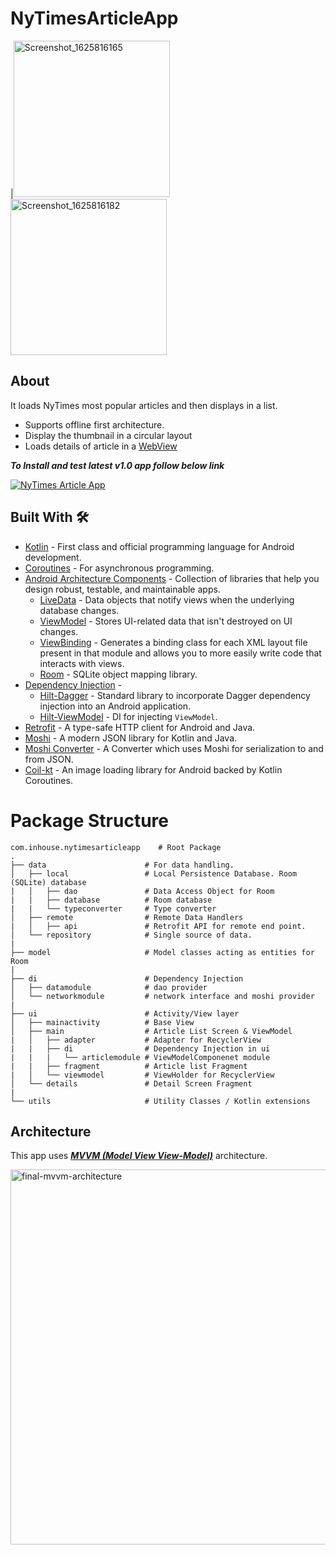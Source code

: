 # NyTimesArticleApp

|<img width="250" alt="Screenshot_1625816165" src="https://user-images.githubusercontent.com/5355440/125041738-25501700-e0aa-11eb-81b7-6fb4f322075c.png">
<img width="250" alt="Screenshot_1625816182" src="https://user-images.githubusercontent.com/5355440/125041754-2a14cb00-e0aa-11eb-949e-9dc4721d74aa.png">

## About
It loads NyTimes most popular articles and then displays in a list.
- Supports offline first architecture. 
- Display the thumbnail in a circular layout
- Loads details of article in a [WebView](https://developer.android.com/guide/webapps/webview)

***To Install and test latest v1.0 app follow below link***

[![NyTimes Article App](https://img.shields.io/badge/V1.0-Article%20App-green)](https://github.com/roymithun/NyTimesArticleApp/releases/download/v1.0/app-release.apk)

## Built With 🛠
- [Kotlin](https://kotlinlang.org/) - First class and official programming language for Android development.
- [Coroutines](https://kotlinlang.org/docs/reference/coroutines-overview.html) - For asynchronous programming.
- [Android Architecture Components](https://developer.android.com/topic/libraries/architecture) - Collection of libraries that help you design robust, testable, and maintainable apps.
  - [LiveData](https://developer.android.com/topic/libraries/architecture/livedata) - Data objects that notify views when the underlying database changes.
  - [ViewModel](https://developer.android.com/topic/libraries/architecture/viewmodel) - Stores UI-related data that isn't destroyed on UI changes. 
  - [ViewBinding](https://developer.android.com/topic/libraries/view-binding) - Generates a binding class for each XML layout file present in that module and allows you to more easily write code that interacts with views.
  - [Room](https://developer.android.com/topic/libraries/architecture/room) - SQLite object mapping library.
- [Dependency Injection](https://developer.android.com/training/dependency-injection) -
  - [Hilt-Dagger](https://dagger.dev/hilt/) - Standard library to incorporate Dagger dependency injection into an Android application.
  - [Hilt-ViewModel](https://developer.android.com/training/dependency-injection/hilt-jetpack) - DI for injecting `ViewModel`.
- [Retrofit](https://square.github.io/retrofit/) - A type-safe HTTP client for Android and Java.
- [Moshi](https://github.com/square/moshi) - A modern JSON library for Kotlin and Java.
- [Moshi Converter](https://github.com/square/retrofit/tree/master/retrofit-converters/moshi) - A Converter which uses Moshi for serialization to and from JSON.
- [Coil-kt](https://coil-kt.github.io/coil/) - An image loading library for Android backed by Kotlin Coroutines.

# Package Structure
    
    com.inhouse.nytimesarticleapp    # Root Package
    .
    ├── data                      # For data handling.
    │   ├── local                 # Local Persistence Database. Room (SQLite) database
    |   │   ├── dao               # Data Access Object for Room   
    |   |   ├── database          # Room database
    |   |   └── typeconverter     # Type converter
    │   ├── remote                # Remote Data Handlers     
    |   │   ├── api               # Retrofit API for remote end point.
    │   └── repository            # Single source of data.
    |
    ├── model                     # Model classes acting as entities for Room
    |
    ├── di                        # Dependency Injection             
    │   ├── datamodule            # dao provider
    │   └── networkmodule         # network interface and moshi provider       
    |
    ├── ui                        # Activity/View layer
    │   ├── mainactivity          # Base View
    │   ├── main                  # Article List Screen & ViewModel
    |   │   ├── adapter           # Adapter for RecyclerView
    |   |   ├── di                # Dependency Injection in ui
    |   |   |   └── articlemodule # ViewModelComponenet module
    |   |   ├── fragment          # Article list Fragment
    |   │   └── viewmodel         # ViewHolder for RecyclerView   
    │   └── details               # Detail Screen Fragment
    |
    └── utils                     # Utility Classes / Kotlin extensions

## Architecture
This app uses [***MVVM (Model View View-Model)***](https://developer.android.com/jetpack/docs/guide#recommended-app-arch) architecture.

<img width="600" alt="final-mvvm-architecture" src="https://developer.android.com/topic/libraries/architecture/images/final-architecture.png">
